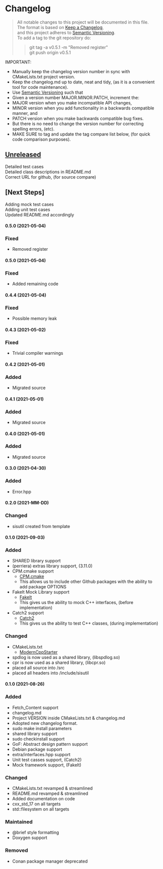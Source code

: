 # Changelog

> All notable changes to this project will be documented in this file.</br>
> The format is based on [Keep a Changelog](https://keepachangelog.com/en/1.0.0/), </br>
> and this project adheres to [Semantic Versioning](https://semver.org/spec/v2.0.0.html).</br>
> To add a tag to the git repository do:
>
> > git tag -a v0.5.1 -m "Removed register"</br>
> > git push origin v0.5.1

IMPORTANT:

- Manually keep the changelog version number in sync with CMakeLists.txt project version.<br>
- Keep the changelog.md up to date, neat and tidy, (as it is a convenient tool for code maintenance).<br>
- Use [Semantic Versioning](https://semver.org/spec/v2.0.0.html) such that<br>
- Given a version number MAJOR.MINOR.PATCH, increment the:<br>
- MAJOR version when you make incompatible API changes,<br>
- MINOR version when you add functionality in a backwards compatible manner, and<br>
- PATCH version when you make backwards compatible bug fixes. <br>
- But there is no need to change the version number for correcting spelling errors, (etc).<br>
- MAKE SURE to tag and update the tag compare list below, (for quick code comparison purposes).<br>

## [Unreleased]

Detailed test cases</br>
Detailed class descriptions in README.md</br>
Correct URL for github, (for source compare)</br>

## [Next Steps]

Adding mock test cases </br>
Adding unit test cases </br>
Updated README.md accordingly</br>

#### 0.5.0 (2021-05-04)
### Fixed
- Removed register

#### 0.5.0 (2021-05-04)
### Fixed
- Added remaining code

#### 0.4.4 (2021-05-04)
### Fixed
- Possible memory leak

#### 0.4.3 (2021-05-02)
### Fixed
- Trivial compiler warnings

#### 0.4.2 (2021-05-01)
### Added
- Migrated source

#### 0.4.1 (2021-05-01)
### Added
- Migrated source

#### 0.4.0 (2021-05-01)
### Added
- Migrated source

#### 0.3.0 (2021-04-30)
### Added
- Error.hpp

#### 0.2.0 (2021-MM-DD)
### Changed
- sisutil created from template

#### 0.1.0 (2021-09-03)
### Added
- SHARED library support
- (perriera) extras library support, (3.11.0)
- CPM.cmake support
  - [CPM.cmake](https://github.com/cpm-cmake/CPM.cmake/blob/master/LICENSE)
  - This allows us to include other Github packages with the ability
    to add package OPTIONS
- FakeIt Mock Library support
  - [FakeIt](https://github.com/eranpeer/FakeIt)
  - This gives us the ability to mock C++ interfaces, (before implementation)
- Catch2 support
  - [Catch2](https://github.com/catchorg/Catch2)
  - This gives us the ability to test C++ classes, (during implementation)

### Changed
- CMakeLists.txt
  - [ModernCppStarter](https://github.com/TheLartians/ModernCppStarter/blob/master/LICENSE)
- spdlog is now used as a shared library, (libspdlog.so)
- cpr is now used as a shared library, (libcpr.so)
- placed all source into /src
- placed all headers into /include/sisutil

#### 0.1.0 (2021-08-26)
### Added
- Fetch_Content support
- changelog.md
- Project VERSION inside CMakeLists.txt & changelog.md
- Adopted new changelog format.
- sudo make install parameters
- shared library support
- sudo checkinstall support
- GoF: Abstract design pattern support
- Debian package support
- extra/interfaces.hpp support
- Unit test casses support, (Catch2)
- Mock framework support, (FakeIt)
### Changed
- CMakeLists.txt revamped & streamlined
- README.md revamped & streamlined
- Added documentation on code
- cxx_std_17 on all targets
- std::filesystem on all targets
### Maintained
- @brief style formatting
- Doxygen support
### Removed
- Conan package manager deprecated

[unreleased]: https://github.com/perriera/sisutil/compare/v0.5.1...HEAD
[0.5.1]: https://github.com/perriera/sisutil/compare/v0.5.0...v0.5.1
[0.5.0]: https://github.com/perriera/sisutil/compare/v0.4.4...v0.5.0
[0.4.4]: https://github.com/perriera/sisutil/compare/v0.4.3...v0.4.4
[0.4.3]: https://github.com/perriera/sisutil/compare/v0.4.2...v0.4.3
[0.4.2]: https://github.com/perriera/sisutil/compare/v0.4.1...v0.4.2
[0.4.1]: https://github.com/perriera/sisutil/compare/v0.4.0...v0.4.1
[0.4.0]: https://github.com/perriera/sisutil/compare/v0.3.0...v0.4.0
[0.3.0]: https://github.com/perriera/sisutil/compare/v0.2.0...v0.3.0
[0.2.0]: https://github.com/perriera/sisutil/compare/v0.1.0...v0.2.0
[0.1.0]: https://github.com/perriera/sisutil/releases/tag/v0.1.0
